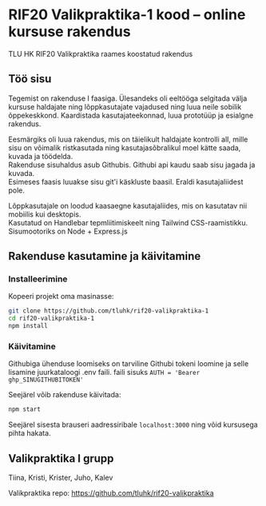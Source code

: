 # RIF20 Valikpraktika-1 kood – online kursuse rakendus

TLU HK RIF20 Valikpraktika raames koostatud rakendus

## Töö sisu

Tegemist on rakenduse I faasiga. Ülesandeks oli eeltööga selgitada välja kursuse haldajate ning lõppkasutajate vajadused ning luua neile sobilik õppekeskkond. Kaardistada kasutajateekonnad, luua prototüüp ja esialgne rakendus.

Eesmärgiks oli luua rakendus, mis on täielikult haldajate kontrolli all, mille sisu on võimalik ristkasutada ning kasutajasõbralikul moel kätte saada, kuvada ja töödelda.  
Rakenduse sisuhaldus asub Githubis. Githubi api kaudu saab sisu jagada ja kuvada.  
Esimeses faasis luuakse sisu git'i käskluste baasil. Eraldi kasutajaliidest pole.

Lõppkasutajale on loodud kaasaegne kasutajaliides, mis on kasutatav nii mobiilis kui desktopis.  
Kasutatud on Handlebar tepmliitimiskeelt ning Tailwind CSS-raamistikku.
Sisumootoriks on Node + Express.js

## Rakenduse kasutamine ja käivitamine

### Installeerimine

Kopeeri projekt oma masinasse:

```bash
git clone https://github.com/tluhk/rif20-valikpraktika-1
cd rif20-valikpraktika-1
npm install
```

### Käivitamine

Githubiga ühenduse loomiseks on tarviline Githubi tokeni loomine ja selle lisamine juurkataloogi .env faili.
faili sisuks `AUTH = 'Bearer ghp_SINUGITHUBITOKEN'`

Seejärel võib rakenduse käivitada:

```bash
npm start
```

Seejärel sisesta brauseri aadressiribale `localhost:3000` ning võid kursusega pihta hakata.

## Valikpraktika I grupp

Tiina, Kristi, Krister, Juho, Kalev

Valikpraktika repo: https://github.com/tluhk/rif20-valikpraktika

